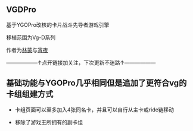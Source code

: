 ## VGDPro

基于YGOPro改核的卡片战斗先导者游戏引擎

移植范围为Vg-D系列

作者为[林蒙](https://b23.tv/05TnS5j)与[宵夜](https://b23.tv/cx2Rq9b)

——————↑点开链接加关注，下次更新不迷路↑——————

## 基础功能与YGOPro几乎相同但是追加了更符合vg的卡组组建方式

* 卡组页面可以至多加入4张同名卡，并且可以自行从主卡或ride链移动

* 移除了游戏王所拥有的副卡组
